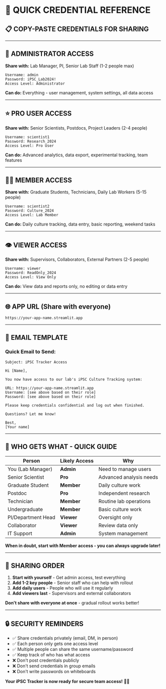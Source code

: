 # 🔐 QUICK CREDENTIAL REFERENCE

## 📋 **COPY-PASTE CREDENTIALS FOR SHARING**

---

## 👑 **ADMINISTRATOR ACCESS**
**Share with:** Lab Manager, PI, Senior Lab Staff (1-2 people max)
```
Username: admin
Password: iPSC_Lab2024!
Access Level: Administrator
```
**Can do:** Everything - user management, system settings, all data access

---

## ⭐ **PRO USER ACCESS** 
**Share with:** Senior Scientists, Postdocs, Project Leaders (2-4 people)
```
Username: scientist1
Password: Research_2024
Access Level: Pro User
```
**Can do:** Advanced analytics, data export, experimental tracking, team features

---

## 👨‍🔬 **MEMBER ACCESS**
**Share with:** Graduate Students, Technicians, Daily Lab Workers (5-15 people)
```
Username: scientist2
Password: Culture_2024
Access Level: Lab Member
```
**Can do:** Daily culture tracking, data entry, basic reporting, weekend tasks

---

## 👁️ **VIEWER ACCESS**
**Share with:** Supervisors, Collaborators, External Partners (2-5 people)
```
Username: viewer
Password: ReadOnly_2024
Access Level: View Only
```
**Can do:** View data and reports only, no editing or data entry

---

## 🌐 **APP URL (Share with everyone)**
```
https://your-app-name.streamlit.app
```

---

## 📧 **EMAIL TEMPLATE**

### **Quick Email to Send:**
```
Subject: iPSC Tracker Access

Hi [Name],

You now have access to our lab's iPSC Culture Tracking system:

URL: https://your-app-name.streamlit.app
Username: [see above based on their role]
Password: [see above based on their role]

Please keep credentials confidential and log out when finished.

Questions? Let me know!

Best,
[Your name]
```

---

## 🎯 **WHO GETS WHAT - QUICK GUIDE**

| Person | Likely Access | Why |
|--------|---------------|-----|
| You (Lab Manager) | **Admin** | Need to manage users |
| Senior Scientist | **Pro** | Advanced analysis needs |
| Graduate Student | **Member** | Daily culture work |
| Postdoc | **Pro** | Independent research |
| Technician | **Member** | Routine lab operations |
| Undergraduate | **Member** | Basic culture work |
| PI/Department Head | **Viewer** | Oversight only |
| Collaborator | **Viewer** | Review data only |
| IT Support | **Admin** | System management |

**When in doubt, start with Member access - you can always upgrade later!**

---

## 🔄 **SHARING ORDER**

1. **Start with yourself** - Get admin access, test everything
2. **Add 1-2 key people** - Senior staff who can help with rollout  
3. **Add daily users** - People who will use it regularly
4. **Add viewers last** - Supervisors and external collaborators

**Don't share with everyone at once** - gradual rollout works better!

---

## 🔒 **SECURITY REMINDERS**

- ✅ Share credentials privately (email, DM, in person)
- ✅ Each person only gets one access level
- ✅ Multiple people can share the same username/password
- ✅ Keep track of who has what access
- ❌ Don't post credentials publicly
- ❌ Don't send credentials in group emails
- ❌ Don't write passwords on whiteboards

**Your iPSC Tracker is now ready for secure team access!** 🧬🔐